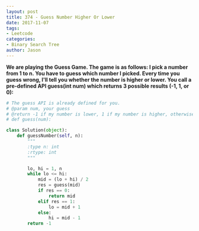 ```yaml
---
layout: post
title: 374 - Guess Number Higher Or Lower
date: 2017-11-07
tags:
- Leetcode
categories:
- Binary Search Tree
author: Jason
---
```

**We are playing the Guess Game. The game is as follows: I pick a number from 1 to n. You have to guess which number I picked. Every time you guess wrong, I'll tell you whether the number is higher or lower. You call a pre-defined API guess(int num) which returns 3 possible results (-1, 1, or 0):**


```python
# The guess API is already defined for you.
# @param num, your guess
# @return -1 if my number is lower, 1 if my number is higher, otherwise return 0
# def guess(num):

class Solution(object):
    def guessNumber(self, n):
        """
        :type n: int
        :rtype: int
        """

        lo, hi = 1, n
        while lo <= hi:
            mid = (lo + hi) / 2
            res = guess(mid)
            if res == 0:
                return mid
            elif res == 1:
                lo = mid + 1
            else:
                hi = mid - 1
        return -1
```
